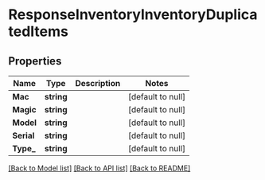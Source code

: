 # ResponseInventoryInventoryDuplicatedItems

## Properties
Name | Type | Description | Notes
------------ | ------------- | ------------- | -------------
**Mac** | **string** |  | [default to null]
**Magic** | **string** |  | [default to null]
**Model** | **string** |  | [default to null]
**Serial** | **string** |  | [default to null]
**Type_** | **string** |  | [default to null]

[[Back to Model list]](../README.md#documentation-for-models) [[Back to API list]](../README.md#documentation-for-api-endpoints) [[Back to README]](../README.md)

